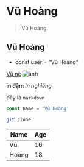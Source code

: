 # Vũ Hoàng

> Vũ Hoàng

## Vũ Hoàng

- const user = "Vũ Hoàng"

[Vũ nè](github.com/vuhoangquoc)
![ảnh]()

**in đậm**
_in nghiêng_

đây là `markdown`

```js
const name = 'Vũ Hoàng'
```

```bash
git clone
```

| Name  | Age |
| ----- | --- |
| Vũ    | 16  |
| Hoàng | 18  |
